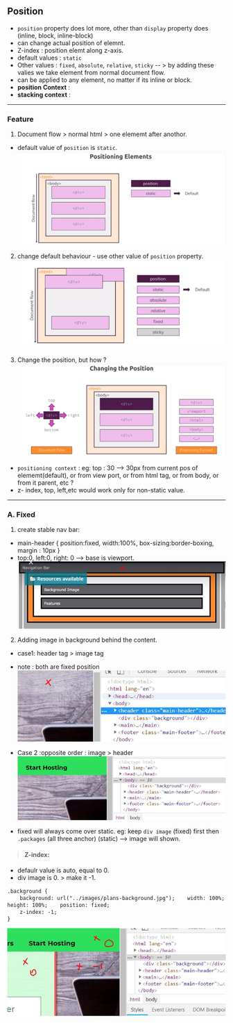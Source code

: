 ## Position
- `position` property does lot more, other than `display` property does (inline, block, inline-block)
- can change actual position of elemnt.
- Z-index : position elemt along z-axis.
- default values : `static`
- Other values : `fixed`, `absolute`, `relative`, `sticky` -- > by adding these valies we take element from normal document flow.
- can be applied to any element, no matter if its inline or block.
- **position Context** : 
- **stacking context** :

***

### Feature
1. Document flow > normal html > one elememt after anothor.
- default value of `position` is `static`. 
![img](https://github.com/lekhrajdinkar/css_html/blob/master/NOTES-CSS/assets/position/1.JPG)

2. change default behaviour - use other value of `position` property.
![img](https://github.com/lekhrajdinkar/css_html/blob/master/NOTES-CSS/assets/position/2.JPG)

3. Change the position, but how ? 
![img](https://github.com/lekhrajdinkar/css_html/blob/master/NOTES-CSS/assets/position/3.JPG)

- `positioning context` : eg: top : 30 --> 30px from current pos of elememt(default), or from view port, or from html tag, or from body, or from it parent, etc ?
- z- index, top, left,etc would work only for non-static value.

***

### A. Fixed
1.  create stable nav bar:
- main-header { position:fixed, width:100%, box-sizing:border-boxing, margin : 10px }
- top:0, left:0, right: 0 --> base is viewport.
![img](https://github.com/lekhrajdinkar/css_html/blob/master/NOTES-CSS/assets/position/4.JPG)

2. Adding image in background behind the content.
- case1: header tag > image tag
- note : both are fixed position
![img](https://github.com/lekhrajdinkar/css_html/blob/master/NOTES-CSS/assets/position/5.JPG)
- Case 2 :opposite order : image > header
![img](https://github.com/lekhrajdinkar/css_html/blob/master/NOTES-CSS/assets/position/6.JPG)

- fixed will always come over static. eg: keep `div image` (fixed) first then `.packages` (all three anchor) (static) --> image will shown.

> #### Z-index:
- defaulr value is auto, equal to 0.
- div image is 0. > make it -1.
```
.background {
    background: url("../images/plans-background.jpg");    width: 100%;    height: 100%;    position: fixed;    
    z-index: -1;
}
```
![img](https://github.com/lekhrajdinkar/css_html/blob/master/NOTES-CSS/assets/position/7.JPG)





